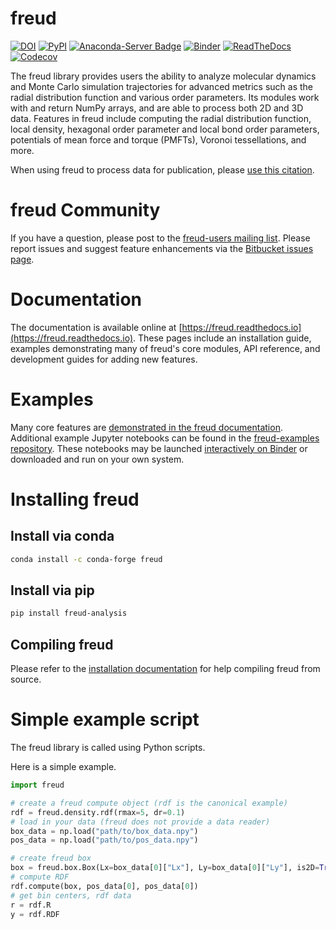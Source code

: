 # freud

[![DOI](https://zenodo.org/badge/DOI/10.5281/zenodo.166564.svg)](https://doi.org/10.5281/zenodo.166564)
[![PyPI](https://img.shields.io/pypi/v/freud-analysis.svg)](https://pypi.org/project/freud-analysis/)
[![Anaconda-Server Badge](https://anaconda.org/conda-forge/freud/badges/version.svg)](https://anaconda.org/conda-forge/freud)
[![Binder](https://mybinder.org/badge.svg)](https://mybinder.org/v2/gh/glotzerlab/freud-examples/master?filepath=index.ipynb)
[![ReadTheDocs](https://readthedocs.org/projects/freud/badge/?version=latest)](https://freud.readthedocs.io/en/latest/?badge=latest)
[![Codecov](https://codecov.io/bb/glotzer/freud/branch/master/graph/badge.svg)](https://codecov.io/bb/glotzer/freud)

The freud library provides users the ability to analyze molecular dynamics and Monte Carlo simulation trajectories
for advanced metrics such as the radial distribution function and various order parameters. Its modules work with
and return NumPy arrays, and are able to process both 2D and 3D data. Features in freud include computing the radial
distribution function, local density, hexagonal order parameter and local bond order parameters,
potentials of mean force and torque (PMFTs), Voronoi tessellations, and more.

When using freud to process data for publication, please [use this citation](https://doi.org/10.5281/zenodo.166564).

# freud Community

If you have a question, please post to the
[freud-users mailing list](https://groups.google.com/forum/#!forum/freud-users).
Please report issues and suggest feature enhancements via the [Bitbucket issues page](https://bitbucket.org/glotzer/freud/issues?status=new&status=open).

# Documentation

The documentation is available online at [https://freud.readthedocs.io](https://freud.readthedocs.io).
These pages include an installation guide, examples demonstrating many of freud's core modules, API reference, and development guides for adding new features.

# Examples
Many core features are [demonstrated in the freud documentation](https://freud.readthedocs.io/en/stable/examples.html).
Additional example Jupyter notebooks can be found in the [freud-examples repository](https://bitbucket.org/glotzer/freud-examples).
These notebooks may be launched [interactively on Binder](https://mybinder.org/v2/gh/glotzerlab/freud-examples/master?filepath=index.ipynb)
or downloaded and run on your own system.

# Installing freud

## Install via conda

```bash
conda install -c conda-forge freud
```

## Install via pip

```bash
pip install freud-analysis
```

## Compiling freud
Please refer to the [installation documentation](https://freud.readthedocs.io/en/stable/installation.html) for help compiling freud from source.

# Simple example script

The freud library is called using Python scripts.

Here is a simple example.

```python
import freud

# create a freud compute object (rdf is the canonical example)
rdf = freud.density.rdf(rmax=5, dr=0.1)
# load in your data (freud does not provide a data reader)
box_data = np.load("path/to/box_data.npy")
pos_data = np.load("path/to/pos_data.npy")

# create freud box
box = freud.box.Box(Lx=box_data[0]["Lx"], Ly=box_data[0]["Ly"], is2D=True)
# compute RDF
rdf.compute(box, pos_data[0], pos_data[0])
# get bin centers, rdf data
r = rdf.R
y = rdf.RDF
```
